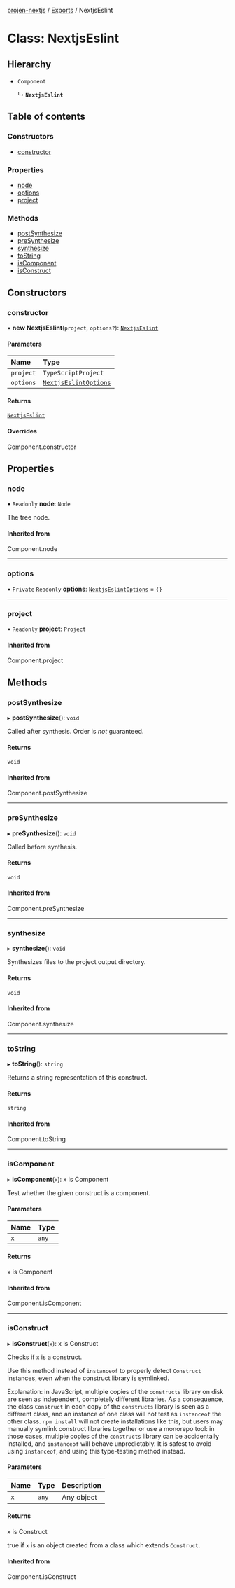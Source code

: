[projen-nextjs](../README.md) / [Exports](../modules.md) / NextjsEslint

# Class: NextjsEslint

## Hierarchy

- `Component`

  ↳ **`NextjsEslint`**

## Table of contents

### Constructors

- [constructor](NextjsEslint.md#constructor)

### Properties

- [node](NextjsEslint.md#node)
- [options](NextjsEslint.md#options)
- [project](NextjsEslint.md#project)

### Methods

- [postSynthesize](NextjsEslint.md#postsynthesize)
- [preSynthesize](NextjsEslint.md#presynthesize)
- [synthesize](NextjsEslint.md#synthesize)
- [toString](NextjsEslint.md#tostring)
- [isComponent](NextjsEslint.md#iscomponent)
- [isConstruct](NextjsEslint.md#isconstruct)

## Constructors

### constructor

• **new NextjsEslint**(`project`, `options?`): [`NextjsEslint`](NextjsEslint.md)

#### Parameters

| Name | Type |
| :------ | :------ |
| `project` | `TypeScriptProject` |
| `options` | [`NextjsEslintOptions`](../interfaces/NextjsEslintOptions.md) |

#### Returns

[`NextjsEslint`](NextjsEslint.md)

#### Overrides

Component.constructor

## Properties

### node

• `Readonly` **node**: `Node`

The tree node.

#### Inherited from

Component.node

___

### options

• `Private` `Readonly` **options**: [`NextjsEslintOptions`](../interfaces/NextjsEslintOptions.md) = `{}`

___

### project

• `Readonly` **project**: `Project`

#### Inherited from

Component.project

## Methods

### postSynthesize

▸ **postSynthesize**(): `void`

Called after synthesis. Order is *not* guaranteed.

#### Returns

`void`

#### Inherited from

Component.postSynthesize

___

### preSynthesize

▸ **preSynthesize**(): `void`

Called before synthesis.

#### Returns

`void`

#### Inherited from

Component.preSynthesize

___

### synthesize

▸ **synthesize**(): `void`

Synthesizes files to the project output directory.

#### Returns

`void`

#### Inherited from

Component.synthesize

___

### toString

▸ **toString**(): `string`

Returns a string representation of this construct.

#### Returns

`string`

#### Inherited from

Component.toString

___

### isComponent

▸ **isComponent**(`x`): x is Component

Test whether the given construct is a component.

#### Parameters

| Name | Type |
| :------ | :------ |
| `x` | `any` |

#### Returns

x is Component

#### Inherited from

Component.isComponent

___

### isConstruct

▸ **isConstruct**(`x`): x is Construct

Checks if `x` is a construct.

Use this method instead of `instanceof` to properly detect `Construct`
instances, even when the construct library is symlinked.

Explanation: in JavaScript, multiple copies of the `constructs` library on
disk are seen as independent, completely different libraries. As a
consequence, the class `Construct` in each copy of the `constructs` library
is seen as a different class, and an instance of one class will not test as
`instanceof` the other class. `npm install` will not create installations
like this, but users may manually symlink construct libraries together or
use a monorepo tool: in those cases, multiple copies of the `constructs`
library can be accidentally installed, and `instanceof` will behave
unpredictably. It is safest to avoid using `instanceof`, and using
this type-testing method instead.

#### Parameters

| Name | Type | Description |
| :------ | :------ | :------ |
| `x` | `any` | Any object |

#### Returns

x is Construct

true if `x` is an object created from a class which extends `Construct`.

#### Inherited from

Component.isConstruct
